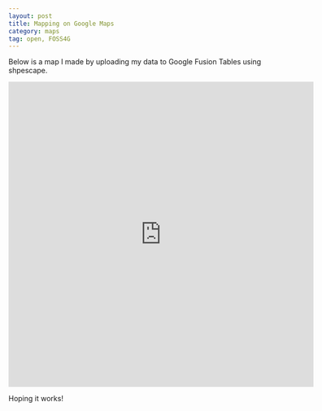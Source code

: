 ```yaml
---
layout: post
title: Mapping on Google Maps
category: maps
tag: open, FOSS4G
---
```


Below is a map I made by uploading my data to Google Fusion Tables using shpescape.

<iframe width="600" height="600" scrolling="no" frameborder="no" src="https://www.google.com/fusiontables/embedviz?q=select+col2+from+1b37Wal1u5VWBne_uOpEjyNfyA1_Rk_5BprLTQbg&amp;viz=MAP&amp;h=false&amp;lat=52.93871655962058&amp;lng=-2.3290743055849816&amp;t=1&amp;z=5&amp;l=col2"> </iframe>




Hoping it works!

